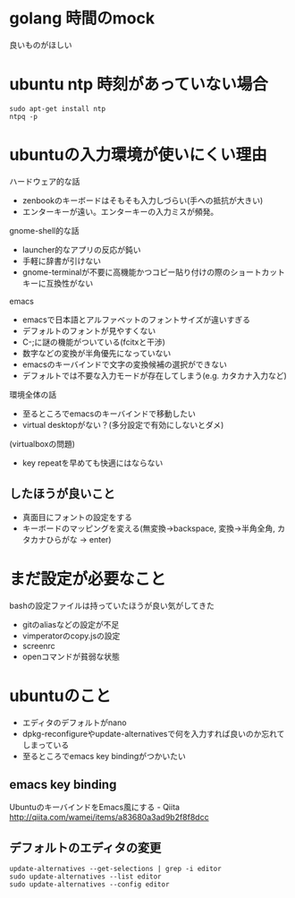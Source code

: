 # golang 時間のmock

良いものがほしい

# ubuntu ntp 時刻があっていない場合

```
sudo apt-get install ntp
ntpq -p
```

# ubuntuの入力環境が使いにくい理由

ハードウェア的な話

- zenbookのキーボードはそもそも入力しづらい(手への抵抗が大きい)
- エンターキーが遠い。エンターキーの入力ミスが頻発。

gnome-shell的な話

- launcher的なアプリの反応が鈍い
- 手軽に辞書が引けない
- gnome-terminalが不要に高機能かつコピー貼り付けの際のショートカットキーに互換性がない

emacs

- emacsで日本語とアルファベットのフォントサイズが違いすぎる
- デフォルトのフォントが見やすくない
- C-;に謎の機能がついている(fcitxと干渉)
- 数字などの変換が半角優先になっていない
- emacsのキーバインドで文字の変換候補の選択ができない
- デフォルトでは不要な入力モードが存在してしまう(e.g. カタカナ入力など)

環境全体の話

- 至るところでemacsのキーバインドで移動したい
- virtual desktopがない？(多分設定で有効にしないとダメ)

(virtualboxの問題)

- key repeatを早めても快適にはならない

## したほうが良いこと

- 真面目にフォントの設定をする
- キーボードのマッピングを変える(無変換->backspace, 変換->半角全角, カタカナひらがな -> enter)

# まだ設定が必要なこと

bashの設定ファイルは持っていたほうが良い気がしてきた

- gitのaliasなどの設定が不足
- vimperatorのcopy.jsの設定
- screenrc
- openコマンドが貧弱な状態

# ubuntuのこと

- エディタのデフォルトがnano
- dpkg-reconfigureやupdate-alternativesで何を入力すれば良いのか忘れてしまっている
- 至るところでemacs key bindingがつかいたい

## emacs key binding

UbuntuのキーバインドをEmacs風にする - Qiita
http://qiita.com/wamei/items/a83680a3ad9b2f8f8dcc

## デフォルトのエディタの変更

```
update-alternatives --get-selections | grep -i editor
sudo update-alternatives --list editor
sudo update-alternatives --config editor
```


